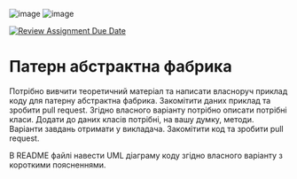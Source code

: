 ![image](https://github.com/Ostroh-Academy/05-abstract-factory-Stanislav-Koloda/assets/91200174/7f249456-bb77-47db-b497-3a111c6ac34b)
![image](https://github.com/Ostroh-Academy/05-abstract-factory-Stanislav-Koloda/assets/91200174/a0c7e3f6-a16e-441a-9820-1b6b7b978f41)


[![Review Assignment Due Date](https://classroom.github.com/assets/deadline-readme-button-24ddc0f5d75046c5622901739e7c5dd533143b0c8e959d652212380cedb1ea36.svg)](https://classroom.github.com/a/UO7VGONk)
# Патерн абстрактна фабрика

Потрібно вивчити теоретичний матеріал та написати власноруч приклад коду для патерну абстрактна фабрика.
Закомітити даних приклад та зробити pull request.
Згідно власного варіанту потрібно описати потрібні класи. Додати до даних класів потрібні, на вашу думку, методи. Варіанти завдань отримати у викладача.
Закомітити код та зробити pull request.

В README файлі навести UML діаграму коду згідно власного варіанту з короткими поясненнями.
